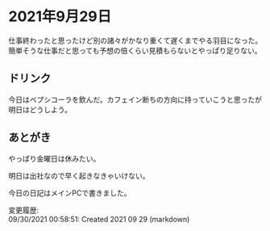 # 2021年9月29日

仕事終わったと思ったけど別の諸々がかなり重くて遅くまでやる羽目になった。簡単そうな仕事だと思っても予想の倍くらい見積もらないとやっぱり足りない。

## ドリンク

今日はペプシコーラを飲んだ。カフェイン断ちの方向に持っていこうと思ったが明日はどうしよう。

## あとがき

やっぱり金曜日は休みたい。

明日は出社なので早く起きなきゃいけない。

今日の日記はメインPCで書きました。

変更履歴:  
09/30/2021 00:58:51: Created 2021 09 29 (markdown)  
